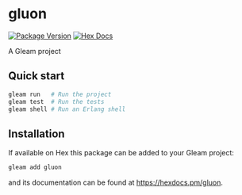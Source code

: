 # gluon

[![Package Version](https://img.shields.io/hexpm/v/gluon)](https://hex.pm/packages/gluon)
[![Hex Docs](https://img.shields.io/badge/hex-docs-ffaff3)](https://hexdocs.pm/gluon/)

A Gleam project

## Quick start

```sh
gleam run   # Run the project
gleam test  # Run the tests
gleam shell # Run an Erlang shell
```

## Installation

If available on Hex this package can be added to your Gleam project:

```sh
gleam add gluon
```

and its documentation can be found at <https://hexdocs.pm/gluon>.
